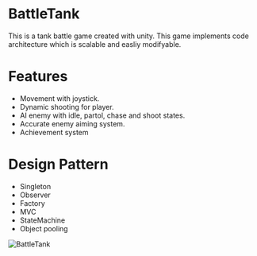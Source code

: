 # BattleTank
This is a tank battle game created with unity. This game implements code architecture which is scalable and easliy modifyable.
# Features
- Movement with joystick.
- Dynamic shooting for player.
- AI enemy with idle, partol, chase and shoot states.
- Accurate enemy aiming system.
- Achievement system
# Design Pattern
- Singleton
- Observer
- Factory
- MVC
- StateMachine
- Object pooling

![BattleTank](https://user-images.githubusercontent.com/95414680/175923024-ae6acc5e-6af7-4c64-9651-4fd167e205e0.jpg)
